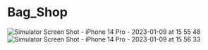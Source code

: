 # Bag_Shop

![Simulator Screen Shot - iPhone 14 Pro - 2023-01-09 at 15 55 48](https://user-images.githubusercontent.com/112325550/211324751-419d9b8c-30de-4284-a32b-8c020230bd7c.png)
![Simulator Screen Shot - iPhone 14 Pro - 2023-01-09 at 15 56 33](https://user-images.githubusercontent.com/112325550/211324756-d695b2ce-cfb8-47be-a250-30ab482cdf70.png)
